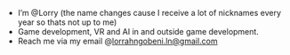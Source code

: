- I’m @Lorry (the name changes cause I receive a lot of nicknames every year so thats not up to me)
- Game development, VR and AI in and outside game development.
- Reach me via my email @lorrahngobeni.ln@gmail.com

<!---
Lorrieto/Lorrieto is a ✨ special ✨ repository because its `README.md` (this file) appears on your GitHub profile.
You can click the Preview link to take a look at your changes.
--->
